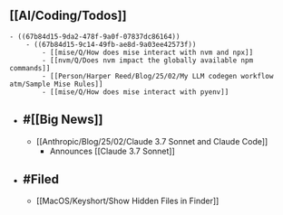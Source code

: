 ## [[AI/Coding/Todos]]
	- ((67b84d15-9da2-478f-9a0f-07837dc86164))
		- ((67b84d15-9c14-49fb-ae8d-9a03ee42573f))
			- [[mise/Q/How does mise interact with nvm and npx]]
			- [[nvm/Q/Does nvm impact the globally available npm commands]]
			- [[Person/Harper Reed/Blog/25/02/My LLM codegen workflow atm/Sample Mise Rules]]
			- [[mise/Q/How does mise interact with pyenv]]
- ## #[[Big News]]
	- [[Anthropic/Blog/25/02/Claude 3.7 Sonnet and Claude Code]]
		- Announces [[Claude 3.7 Sonnet]]
- ## #Filed
	- [[MacOS/Keyshort/Show Hidden Files in Finder]]